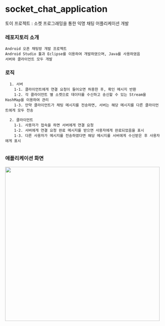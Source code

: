 # socket_chat_application
토이 프로젝트 : 소켓 프로그래밍을 통한 익명 채팅 어플리케이션 개발 

### 레포지토리 소개
```
Android 오픈 채팅방 개발 프로젝트 
Android Studio 툴과 Eclipse를 이용하여 개발하였으며, Java를 사용하였음
서버와 클라이언트 모두 개발
```


### 로직
```
  1. 서버 
    1-1. 클라이언트에게 연결 요청이 들어오면 허용한 후, 확인 메시지 반환 
    1-2. 각 클라이언트 별 소켓으로 데이터를 수신하고 송신할 수 있는 Stream을 HashMap을 이용하여 관리 
    1-3. 만약 클라이언트가 채팅 메시지를 전송하면, 서버는 해당 메시지를 다른 클라이언트에게 모두 전송 
    
  2. 클라이언트
    1-1. 사용자가 접속을 하면 서버에게 연결 요청 
    1-2. 서버에게 연결 요청 완료 메시지를 받으면 사용자에게 완료되었음을 표시 
    1-3. 다른 사용자가 메시지를 전송하였다면 해당 메시지를 서버에게 수신받은 후 사용자에게 표시
    
```

### 애플리케이션 화면 

<img src = "https://user-images.githubusercontent.com/44944031/87564781-c3a9d680-c6fb-11ea-957a-3aae460a100b.png" width="500px">
